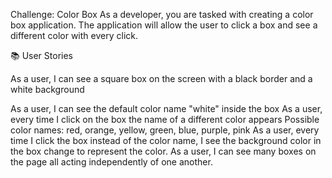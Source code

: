 Challenge: Color Box
As a developer, you are tasked with creating a color box application. The application will allow the user to click a box and see a different color with every click.

📚 User Stories

As a user, I can see a square box on the screen with a black border and a white background


As a user, I can see the default color name "white" inside the box
As a user, every time I click on the box the name of a different color appears
Possible color names: red, orange, yellow, green, blue, purple, pink
As a user, every time I click the box instead of the color name, I see the background color in the box change to represent the color.
As a user, I can see many boxes on the page all acting independently of one another.